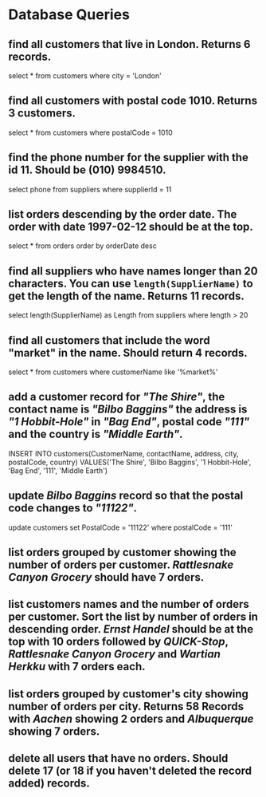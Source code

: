 # Database Queries

## find all customers that live in London. Returns 6 records.
select * from customers where city = 'London'

## find all customers with postal code 1010. Returns 3 customers.
select * from customers where postalCode = 1010

## find the phone number for the supplier with the id 11. Should be (010) 9984510.
select phone from suppliers where supplierId = 11

## list orders descending by the order date. The order with date 1997-02-12 should be at the top.
select * from orders order by orderDate desc

## find all suppliers who have names longer than 20 characters. You can use `length(SupplierName)` to get the length of the name. Returns 11 records.
select length(SupplierName) as Length from suppliers where length > 20

## find all customers that include the word "market" in the name. Should return 4 records.
select * from customers where customerName like '%market%'

## add a customer record for _"The Shire"_, the contact name is _"Bilbo Baggins"_ the address is _"1 Hobbit-Hole"_ in _"Bag End"_, postal code _"111"_ and the country is _"Middle Earth"_.
INSERT INTO customers(CustomerName, contactName, address, city, postalCode, country) VALUES('The Shire', 'Bilbo Baggins', '1 Hobbit-Hole', 'Bag End', '111', 'Middle Earth')

## update _Bilbo Baggins_ record so that the postal code changes to _"11122"_.
update customers set PostalCode = '11122' where postalCode = '111'

## list orders grouped by customer showing the number of orders per customer. _Rattlesnake Canyon Grocery_ should have 7 orders.


## list customers names and the number of orders per customer. Sort the list by number of orders in descending order. _Ernst Handel_ should be at the top with 10 orders followed by _QUICK-Stop_, _Rattlesnake Canyon Grocery_ and _Wartian Herkku_ with 7 orders each.

## list orders grouped by customer's city showing number of orders per city. Returns 58 Records with _Aachen_ showing 2 orders and _Albuquerque_ showing 7 orders.

## delete all users that have no orders. Should delete 17 (or 18 if you haven't deleted the record added) records.
